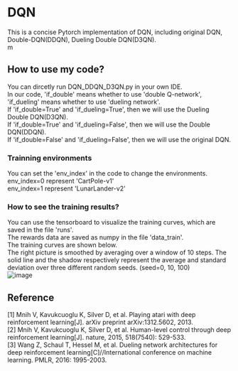 # DQN
This is a concise Pytorch implementation of DQN, including original DQN, Double-DQN(DDQN), Dueling Double DQN(D3QN).<br />
m
## How to use my code?
You can dircetly run DQN_DDQN_D3QN.py in your own IDE.<br />
In our code, 'if_double' means whether to use 'double Q-network', 'if_dueling' means whether to use 'dueling network'.<br />
If 'if_double=True' and 'if_dueling=True', then we will use the Dueling Double DQN(D3QN).<br />
If 'if_double=True' and 'if_dueling=False', then we will use the Double DQN(DDQN).<br />
If 'if_double=False' and 'if_dueling=False', then we will use the original DQN.<br />

### Trainning environments
You can set the 'env_index' in the code to change the environments.<br />
env_index=0 represent 'CartPole-v1'<br />
env_index=1 represent 'LunarLander-v2'<br />

### How to see the training results?
You can use the tensorboard to visualize the training curves, which are saved in the file 'runs'.<br />
The rewards data are saved as numpy in the file 'data_train'.<br />
The training curves are shown below.<br />
The right picture is smoothed by averaging over a window of 10 steps. The solid line and the shadow respectively represent the average and standard deviation over three different random seeds. (seed=0, 10, 100)<br />
![image](https://github.com/Lizhi-sjtu/DRL-code-pytorch/blob/main/3.DQN/DQN.png)

## Reference
[1] Mnih V, Kavukcuoglu K, Silver D, et al. Playing atari with deep reinforcement learning[J]. arXiv preprint arXiv:1312.5602, 2013.<br />
[2] Mnih V, Kavukcuoglu K, Silver D, et al. Human-level control through deep reinforcement learning[J]. nature, 2015, 518(7540): 529-533.<br />
[3] Wang Z, Schaul T, Hessel M, et al. Dueling network architectures for deep reinforcement learning[C]//International conference on machine learning. PMLR, 2016: 1995-2003.
